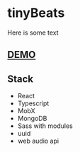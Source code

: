 # tinyBeats

Here is some text
## [DEMO](https://mrredhand.github.io/)

## Stack

- React
- Typescript
- MobX
- MongoDB
- Sass with modules
- uuid
- web audio api

